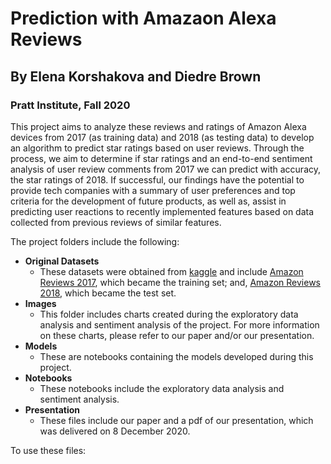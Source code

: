 # Prediction with Amazaon Alexa Reviews

## By Elena Korshakova and Diedre Brown
### Pratt Institute, Fall 2020

This project aims to analyze these reviews and ratings of Amazon Alexa devices from 2017 (as training data) and 2018 (as testing data) to develop an algorithm to predict star ratings based on user reviews. Through the process, we aim to determine if star ratings and an end-to-end sentiment analysis of user review comments from 2017 we can predict with accuracy, the star ratings of 2018. If successful, our findings have the potential to provide tech companies with a summary of user preferences and top criteria for the development of future products, as well as, assist in predicting user reactions to recently implemented features based on data collected from previous reviews of similar features.

The project folders include the following:

- **Original Datasets**
	- These datasets were obtained from [kaggle](https://www.kaggle.com/) and include [Amazon Reviews 2017](https://www.kaggle.com/PromptCloudHQ/amazon-echo-dot-2-reviews-dataset), which became the training set; and, [Amazon Reviews 2018](https://www.kaggle.com/sid321axn/amazon-alexa-reviews), which became the test set.
- **Images**
	- This folder includes charts created during the exploratory data analysis and sentiment analysis of the project. For more information on these charts, please refer to our paper and/or our presentation.
- **Models**
	- These are notebooks containing the models developed during this project.
- **Notebooks**
	- These notebooks include the exploratory data analysis and sentiment analysis.
- **Presentation**
	- These files include our paper and a pdf of our presentation, which was delivered on 8 December 2020. 

To use these files:

